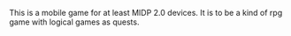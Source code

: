 This is a mobile game for at least MIDP 2.0 devices. It is to be a kind of rpg game with logical games as quests.